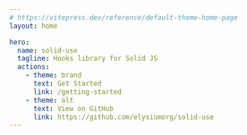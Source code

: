 ```yaml
---
# https://vitepress.dev/reference/default-theme-home-page
layout: home

hero:
  name: solid-use
  tagline: Hooks library for Solid JS
  actions:
    - theme: brand
      text: Get Started
      link: /getting-started
    - theme: alt
      text: View on GitHub
      link: https://github.com/elysiumorg/solid-use
---
```


